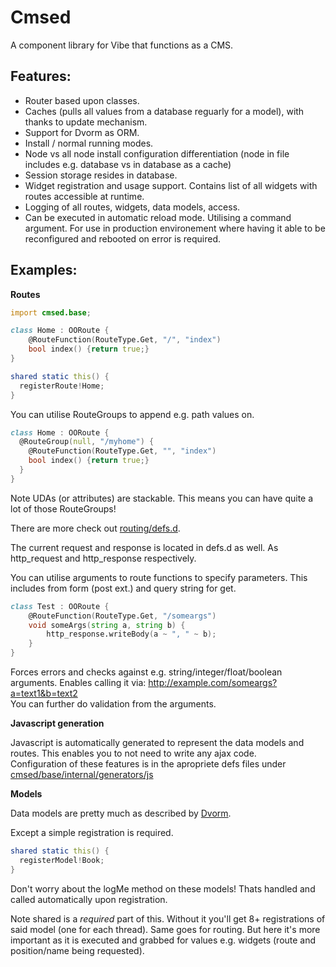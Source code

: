 Cmsed
=====

A component library for Vibe that functions as a CMS.

Features:
---------
- Router based upon classes.
- Caches (pulls all values from a database reguarly for a model), with thanks to update mechanism.
- Support for Dvorm as ORM.
- Install / normal running modes.
- Node vs all node install configuration differentiation (node in file includes e.g. database vs in database as a cache)
- Session storage resides in database.
- Widget registration and usage support. Contains list of all widgets with routes accessible at runtime.
- Logging of all routes, widgets, data models, access.
- Can be executed in automatic reload mode. Utilising a command argument. For use in production environement where having it able to be reconfigured and rebooted on error is required.

Examples:
---------

**Routes**

```D
import cmsed.base;

class Home : OORoute {
    @RouteFunction(RouteType.Get, "/", "index")
    bool index() {return true;}
}

shared static this() {
  registerRoute!Home;
}
```

You can utilise RouteGroups to append e.g. path values on.

```D
class Home : OORoute {
  @RouteGroup(null, "/myhome") {
    @RouteFunction(RouteType.Get, "", "index")
    bool index() {return true;}
  }
}
```
Note UDAs (or attributes) are stackable. This means you can have quite a lot of those RouteGroups!

There are more check out [routing/defs.d](https://github.com/rikkimax/Cmsed/blob/master/source/cmsed/base/internal/routing/base.d).

The current request and response is located in defs.d as well. As http_request and http_response respectively.

You can utilise arguments to route functions to specify parameters. This includes from form (post ext.) and query string for get.

```D
class Test : OORoute {
	@RouteFunction(RouteType.Get, "/someargs")
	void someArgs(string a, string b) {
		http_response.writeBody(a ~ ", " ~ b);
	}
}
```

Forces errors and checks against e.g. string/integer/float/boolean arguments. Enables calling it via: http://example.com/someargs?a=text1&b=text2<br/>
You can further do validation from the arguments.

**Javascript generation**

Javascript is automatically generated to represent the data models and routes. This enables you to not need to write any ajax code.<br/>
Configuration of these features is in the apropriete defs files under [cmsed/base/internal/generators/js](https://github.com/rikkimax/Cmsed/tree/master/source/base/cmsed/base/internal/generators/js)

**Models**

Data models are pretty much as described by [Dvorm](https://github.com/rikkimax/Dvorm).

Except a simple registration is required.

```D
shared static this() {
  registerModel!Book;
}
```

Don't worry about the logMe method on these models! Thats handled and called automatically upon registration.

Note shared is a _required_ part of this. Without it you'll get 8+ registrations of said model (one for each thread).
Same goes for routing. But here it's more important as it is executed and grabbed for values e.g. widgets (route and position/name being requested).
